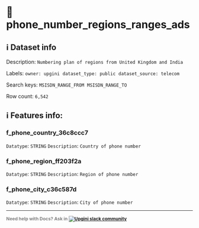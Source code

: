# 📖 phone_number_regions_ranges_ads 
## ℹ️ Dataset info 
Description: `Numbering plan of regions from United Kingdom and India` 

Labels: ` owner: upgini ` &nbsp;` dataset_type: public ` &nbsp;` dataset_source: telecom ` &nbsp;

Search keys: 
` MSISDN_RANGE_FROM ` &nbsp;` MSISDN_RANGE_TO ` &nbsp;

Row count: `6,542` 

## ℹ️ Features info:

### f_phone_country_36c8ccc7
`Datatype`: `STRING`
`Description`: `Country of phone number`

### f_phone_region_ff203f2a
`Datatype`: `STRING`
`Description`: `Region of phone number`

### f_phone_city_c36c587d
`Datatype`: `STRING`
`Description`: `City of phone number`



---

<span style="color:grey;font-weight:700;font-size:12px">
    Need help with Docs? Ask in
    <a href="https://4mlg.short.gy/join-upgini-community">
        <img alt="Upgini slack community" src="https://img.shields.io/badge/slack-@upgini-orange.svg?logo=slack">
    </a>
</span>